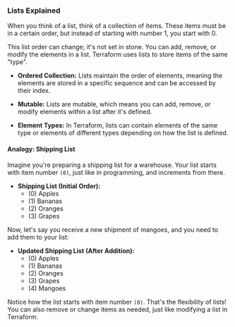 ### Lists Explained

When you think of a list, think of a collection of items. These items must be in a certain order, but instead of starting with number 1, you start with 0.

This list order can change; it's not set in stone. You can add, remove, or modify the elements in a list. Terraform uses lists to store items of the same "type".

- **Ordered Collection:** Lists maintain the order of elements, meaning the elements are stored in a specific sequence and can be accessed by their index.

- **Mutable:** Lists are mutable, which means you can add, remove, or modify elements within a list after it's defined.

- **Element Types:** In Terraform, lists can contain elements of the same type or elements of different types depending on how the list is defined.

#### Analogy: Shipping List

Imagine you're preparing a shipping list for a warehouse. Your list starts with item number `(0)`, just like in programming, and increments from there.

- **Shipping List (Initial Order):**
  - (0) Apples
  - (1) Bananas
  - (2) Oranges
  - (3) Grapes

Now, let's say you receive a new shipment of mangoes, and you need to add them to your list:

- **Updated Shipping List (After Addition):**
  - (0) Apples
  - (1) Bananas
  - (2) Oranges
  - (3) Grapes
  - (4) Mangoes

Notice how the list starts with item number `(0)`. That's the flexibility of lists! You can also remove or change items as needed, just like modifying a list in Terraform.
